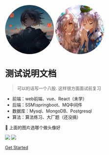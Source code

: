 
<img width="160px" height="160px" style="border-radius: 50%" bor src="./img/233900-1579621140c81d.jpg">
<img width="160px" height="160px" style="border-radius: 50%" bor src="./img/200af6e0b1962adc7258b4531d465f8e.jpg">

[comment]: <> (<div align="center"> <img src="xx.png"  style="zoom:50%;"> </div>)


# 测试说明文档

> 可以的话写一个八股. 这样很方面面试前复习 

* 前端：web前端、vue、React（未学）
* 后端：SSM\springboot、MQ中间件
* 数据库：Mysql、MongoDB、Postgresql
* 算法：算法练习、大厂题（还没搞）

<span>👀 上面的图片选哪个做头像好   </span>

[<img src="https://img.shields.io/badge/Gitte-Welcome-yellow">](https://gitee.com/hjh_698/docs) [<img src="https://img.shields.io/badge/%E7%A4%BA%E4%BE%8B-%E6%AC%A2%E8%BF%8E%E8%AE%BF%E9%97%AE-important">](示例位置)

[Get Started](#quick-start)